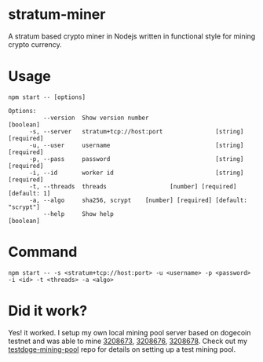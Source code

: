 # stratum-miner  
A stratum based crypto miner in Nodejs written in functional style for mining crypto currency.

# Usage
```
npm start -- [options]

Options:  
          --version  Show version number                             [boolean]  
      -s, --server   stratum+tcp://host:port               [string] [required]  
      -u, --user     username                              [string] [required]  
      -p, --pass     password                              [string] [required]  
      -i, --id       worker id                             [string] [required]  
      -t, --threads  threads                  [number] [required] [default: 1]  
      -a, --algo     sha256, scrypt    [number] [required] [default: "scrypt"]     
          --help     Show help                                       [boolean]  
```
# Command  
`npm start -- -s <stratum+tcp://host:port> -u <username> -p <password> -i <id> -t <threads> -a <algo>`  

# Did it work?
Yes! it worked. I setup my own local mining pool server based on dogecoin testnet and was able to mine [3208673](https://sochain.com/block/DOGETEST/3208673), [3208676](https://sochain.com/block/DOGETEST/3208676), [3208678](https://sochain.com/block/DOGETEST/3208678). Check out my [testdoge-mining-pool](https://github.com/Vikasg7/testdoge-mining-pool) repo for details on setting up a test mining pool.